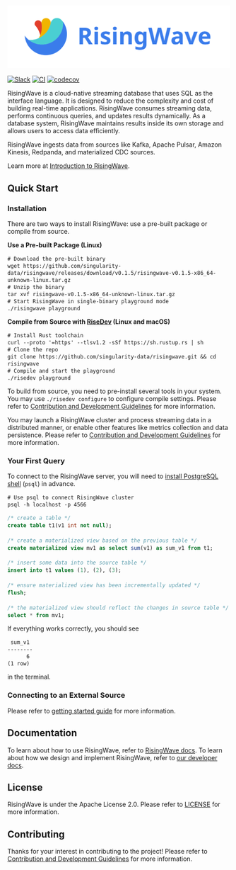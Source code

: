 ![RisingWave Logo](./docs/images/logo-title.svg)

[![Slack](https://badgen.net/badge/Slack/Join%20RisingWave/0abd59?icon=slack)](https://join.slack.com/t/risingwave-community/shared_invite/zt-120rft0mr-d8uGk3d~NZiZAQWPnElOfw)
[![CI](https://github.com/singularity-data/risingwave/actions/workflows/main.yml/badge.svg)](https://github.com/singularity-data/risingwave/actions/workflows/main.yml)
[![codecov](https://codecov.io/gh/singularity-data/risingwave/branch/main/graph/badge.svg?token=EB44K9K38B)](https://codecov.io/gh/singularity-data/risingwave)

RisingWave is a cloud-native streaming database that uses SQL as the interface language. It is designed to reduce the complexity and cost of building real-time applications. RisingWave consumes streaming data, performs continuous queries, and updates results dynamically. As a database system, RisingWave maintains results inside its own storage and allows users to access data efficiently.

RisingWave ingests data from sources like Kafka, Apache Pulsar, Amazon Kinesis, Redpanda, and materialized CDC sources.

Learn more at [Introduction to RisingWave](https://www.risingwave.dev/docs/latest/intro/).

## Quick Start

### Installation

There are two ways to install RisingWave: use a pre-built package or compile from source.

**Use a Pre-built Package (Linux)**

```shell
# Download the pre-built binary
wget https://github.com/singularity-data/risingwave/releases/download/v0.1.5/risingwave-v0.1.5-x86_64-unknown-linux.tar.gz
# Unzip the binary
tar xvf risingwave-v0.1.5-x86_64-unknown-linux.tar.gz
# Start RisingWave in single-binary playground mode
./risingwave playground
```

**Compile from Source with [RiseDev](./CONTRIBUTING.md#setting-up-development-environment) (Linux and macOS)**

```shell
# Install Rust toolchain
curl --proto '=https' --tlsv1.2 -sSf https://sh.rustup.rs | sh
# Clone the repo
git clone https://github.com/singularity-data/risingwave.git && cd risingwave
# Compile and start the playground
./risedev playground
```

To build from source, you need to pre-install several tools in your system. You may use `./risedev configure` to configure compile settings. Please refer to [Contribution and Development Guidelines](CONTRIBUTING.md) for more information.

You may launch a RisingWave cluster and process streaming data in a distributed manner, or enable other features like metrics collection and data persistence. Please refer to [Contribution and Development Guidelines](CONTRIBUTING.md) for more information.

### Your First Query

To connect to the RisingWave server, you will need to [install PostgreSQL shell](./CONTRIBUTING.md#setting-up-development-environment) (`psql`) in advance.

```shell
# Use psql to connect RisingWave cluster
psql -h localhost -p 4566
```

```sql
/* create a table */
create table t1(v1 int not null);

/* create a materialized view based on the previous table */
create materialized view mv1 as select sum(v1) as sum_v1 from t1;

/* insert some data into the source table */
insert into t1 values (1), (2), (3);

/* ensure materialized view has been incrementally updated */
flush;

/* the materialized view should reflect the changes in source table */
select * from mv1;
```

If everything works correctly, you should see

```
 sum_v1
--------
      6
(1 row)
```

in the terminal.

### Connecting to an External Source

Please refer to [getting started guide](https://www.risingwave.dev/docs/latest/getting-started/) for more information.

## Documentation

To learn about how to use RisingWave, refer to [RisingWave docs](https://www.risingwave.dev/). To learn about how we design and implement RisingWave, refer to [our developer docs](https://github.com/singularity-data/risingwave/tree/main/docs).

## License

RisingWave is under the Apache License 2.0. Please refer to [LICENSE](LICENSE) for more information.

## Contributing

Thanks for your interest in contributing to the project! Please refer to [Contribution and Development Guidelines](CONTRIBUTING.md) for more information.
